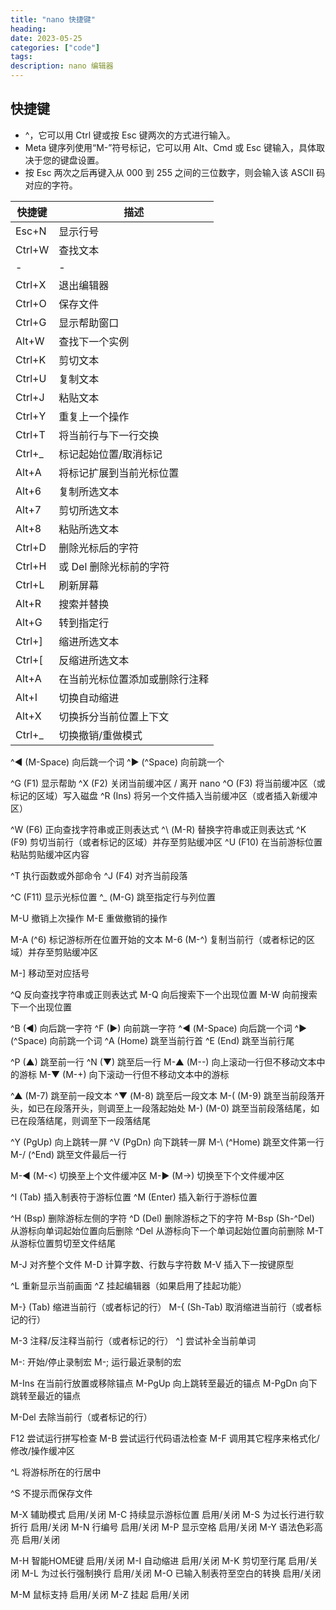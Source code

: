 ```yaml
---
title: "nano 快捷键"
heading: 
date: 2023-05-25
categories: ["code"]
tags: 
description: nano 编辑器
---
```


## 快捷键

- ^，它可以用 Ctrl 键或按 Esc 键两次的方式进行输入。
- Meta 键序列使用“M-”符号标记，它可以用 Alt、Cmd 或 Esc 键输入，具体取决于您的键盘设置。 
- 按 Esc 两次之后再键入从 000 到 255 之间的三位数字，则会输入该 ASCII 码对应的字符。

| 快捷键  | 描述                     |
|-------|------------------------|
| Esc+N | 显示行号             |
| Ctrl+W | 查找文本                 |
| - |       -      |
| Ctrl+X | 退出编辑器               |
| Ctrl+O | 保存文件                 |
| Ctrl+G | 显示帮助窗口              |
| Alt+W  | 查找下一个实例            |
| Ctrl+K | 剪切文本                 |
| Ctrl+U | 复制文本                 |
| Ctrl+J | 粘贴文本                 |
| Ctrl+Y | 重复上一个操作            |
| Ctrl+T | 将当前行与下一行交换        |
| Ctrl+\_| 标记起始位置/取消标记    |
| Alt+A  | 将标记扩展到当前光标位置   |
| Alt+6  | 复制所选文本              |
| Alt+7  | 剪切所选文本              |
| Alt+8  | 粘贴所选文本              |
| Ctrl+D | 删除光标后的字符           |
| Ctrl+H | 或 Del 删除光标前的字符   |
| Ctrl+L | 刷新屏幕                 |
| Alt+R  | 搜索并替换               |
| Alt+G  | 转到指定行                |
| Ctrl+] | 缩进所选文本              |
| Ctrl+\[ | 反缩进所选文本            |
| Alt+A  | 在当前光标位置添加或删除行注释 |
| Alt+I  | 切换自动缩进              |
| Alt+X  | 切换拆分当前位置上下文      |
| Ctrl+\_ | 切换撤销/重做模式          |

^◀     (M-Space) 向后跳一个词
^▶     (^Space)  向前跳一个


^G     (F1)      显示帮助
^X     (F2)      关闭当前缓冲区 / 离开 nano
^O     (F3)      将当前缓冲区（或标记的区域）写入磁盘
^R     (Ins)     将另一个文件插入当前缓冲区（或者插入新缓冲区）

^W     (F6)      正向查找字符串或正则表达式
^\     (M-R)     替换字符串或正则表达式
^K     (F9)      剪切当前行（或者标记的区域）并存至剪贴缓冲区
^U     (F10)     在当前游标位置粘贴剪贴缓冲区内容

^T               执行函数或外部命令
^J     (F4)      对齐当前段落

^C     (F11)     显示光标位置
^_     (M-G)     跳至指定行与列位置

M-U              撤销上次操作
M-E              重做撤销的操作

M-A    (^6)      标记游标所在位置开始的文本
M-6    (M-^)     复制当前行（或者标记的区域）并存至剪贴缓冲区

M-]              移动至对应括号

^Q               反向查找字符串或正则表达式
M-Q              向后搜索下一个出现位置
M-W              向前搜索下一个出现位置

^B     (◀)       向后跳一字符
^F     (▶)       向前跳一字符
^◀     (M-Space) 向后跳一个词
^▶     (^Space)  向前跳一个词
^A     (Home)    跳至当前行首
^E     (End)     跳至当前行尾

^P     (▲)       跳至前一行
^N     (▼)       跳至后一行
M-▲    (M--)     向上滚动一行但不移动文本中的游标
M-▼    (M-+)     向下滚动一行但不移动文本中的游标

^▲     (M-7)     跳至前一段文本
^▼     (M-8)     跳至后一段文本
M-(    (M-9)     跳至当前段落开头，如已在段落开头，则调至上一段落起始处
M-)    (M-0)     跳至当前段落结尾，如已在段落结尾，则调至下一段落结尾

^Y     (PgUp)    向上跳转一屏
^V     (PgDn)    向下跳转一屏
M-\    (^Home)   跳至文件第一行
M-/    (^End)    跳至文件最后一行

M-◀    (M-<)     切换至上个文件缓冲区
M-▶    (M->)     切换至下个文件缓冲区

^I     (Tab)     插入制表符于游标位置
^M     (Enter)   插入新行于游标位置

^H     (Bsp)     删除游标左侧的字符
^D     (Del)     删除游标之下的字符
M-Bsp  (Sh-^Del) 从游标向单词起始位置向后删除
^Del             从游标向下一个单词起始位置向前删除
M-T              从游标位置剪切至文件结尾

M-J              对齐整个文件
M-D              计算字数、行数与字符数
M-V              插入下一按键原型

^L               重新显示当前画面
^Z               挂起编辑器（如果启用了挂起功能）

M-}    (Tab)     缩进当前行（或者标记的行）
M-{    (Sh-Tab)  取消缩进当前行（或者标记的行）

M-3              注释/反注释当前行（或者标记的行）
^]               尝试补全当前单词

M-:              开始/停止录制宏
M-;              运行最近录制的宏

M-Ins            在当前行放置或移除锚点
M-PgUp           向上跳转至最近的锚点
M-PgDn           向下跳转至最近的锚点

M-Del            去除当前行（或者标记的行）

F12              尝试运行拼写检查
M-B              尝试运行代码语法检查
M-F              调用其它程序来格式化/修改/操作缓冲区

^L               将游标所在的行居中

^S               不提示而保存文件

M-X              辅助模式 启用/关闭
M-C              持续显示游标位置 启用/关闭
M-S              为过长行进行软折行 启用/关闭
M-N              行编号 启用/关闭
M-P              显示空格 启用/关闭
M-Y              语法色彩高亮 启用/关闭

M-H              智能HOME键 启用/关闭
M-I              自动缩进 启用/关闭
M-K              剪切至行尾 启用/关闭
M-L              为过长行强制换行 启用/关闭
M-O              已输入制表符至空白的转换 启用/关闭

M-M              鼠标支持 启用/关闭
M-Z              挂起 启用/关闭

